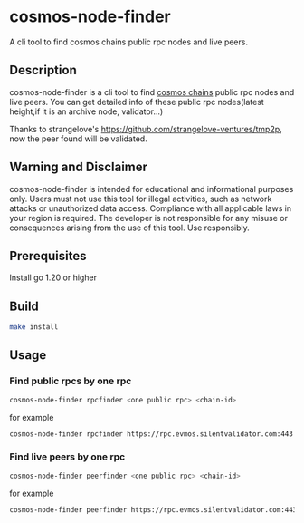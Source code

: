 # cosmos-node-finder
A cli tool to find cosmos chains public rpc nodes and live peers.

## Description

cosmos-node-finder is a cli tool to find [cosmos chains](https://cosmos.network/) public rpc nodes and live peers.
You can get detailed info of these public rpc nodes(latest height,if it is an archive node, validator...)

Thanks to strangelove's https://github.com/strangelove-ventures/tmp2p, now the peer found will be validated.

## Warning and Disclaimer
cosmos-node-finder is intended for educational and informational purposes only. Users must not use this tool for illegal activities, such as network attacks or unauthorized data access. Compliance with all applicable laws in your region is required. The developer is not responsible for any misuse or consequences arising from the use of this tool. Use responsibly.

## Prerequisites

Install go 1.20 or higher

## Build

```bash
make install
```

## Usage
### Find public rpcs by one rpc
```bash
cosmos-node-finder rpcfinder <one public rpc> <chain-id>
```
for example
```bash
cosmos-node-finder rpcfinder https://rpc.evmos.silentvalidator.com:443 evmos_9001-2
```
### Find live peers by one rpc 
```bash
cosmos-node-finder peerfinder <one public rpc> <chain-id>
```
for example
```bash
cosmos-node-finder peerfinder https://rpc.evmos.silentvalidator.com:443 evmos_9001-2
```